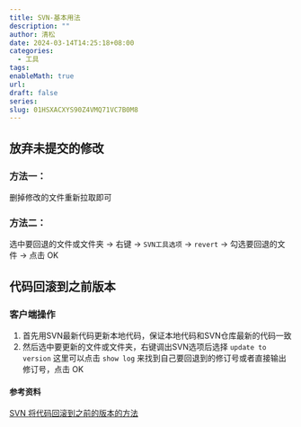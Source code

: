 ```yaml
---
title: SVN-基本用法
description: ""
author: 清松
date: 2024-03-14T14:25:18+08:00
categories:
  - 工具
tags: 
enableMath: true
url: 
draft: false
series: 
slug: 01HSXACXYS90Z4VMQ71VC7B0M8
---
```


## 放弃未提交的修改
### 方法一：
删掉修改的文件重新拉取即可
### 方法二：
选中要回退的文件或文件夹 -> 右键 -> `SVN工具选项` -> `revert` -> 勾选要回退的文件 -> 点击 OK

## 代码回滚到之前版本
### 客户端操作
1. 首先用SVN最新代码更新本地代码，保证本地代码和SVN仓库最新的代码一致
2. 然后选中要更新的文件或文件夹，右键调出SVN选项后选择 `update to version` 这里可以点击 `show log` 来找到自己要回退到的修订号或者直接输出修订号，点击 OK
#### 参考资料
[SVN 将代码回滚到之前的版本的方法](https://blog.csdn.net/weixin_48853167/article/details/114869092)
